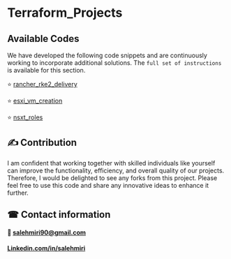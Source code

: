 # Terraform_Projects
## Available Codes
We have developed the following code snippets and are continuously working to incorporate additional solutions. The `full set of instructions` is available for this section.

⭐ [rancher_rke2_delivery](https://github.com/salehmiri90/Terraform_Projects/tree/main/rancher_rke2_delivery)

⭐ [esxi_vm_creation](https://github.com/salehmiri90/Terraform_Projects/tree/main/esxi_vm_creation)

⭐ [nsxt_roles](https://github.com/salehmiri90/Terraform_Projects/tree/main/nsxt_roles)

## ✍ Contribution
I am confident that working together with skilled individuals like yourself can improve the functionality, efficiency, and overall quality of our projects. Therefore, I would be delighted to see any forks from this project. Please feel free to use this code and share any innovative ideas to enhance it further.

## ☎ Contact information
#### 📧 salehmiri90@gmail.com
#### [Linkedin.com/in/salehmiri](https://www.linkedin.com/in/salehmiri)
